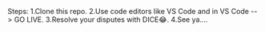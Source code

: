 Steps:
1.Clone this repo.
2.Use code editors like VS Code and in VS Code --> GO LIVE.
3.Resolve your disputes with DICE😂.
4.See ya....
